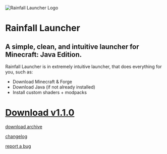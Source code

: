 ![Rainfall Launcher Logo](https://u.cubeupload.com/4x2mc/rf150.png)
# **Rainfall Launcher**
## A simple, clean, and intuitive launcher for Minecraft: Java Edition.
Rainfall Launcher is in extremely intuitive launcher, that does everything for you, such as:

 - Download Minecraft & Forge
 - Download Java (if not already installed)
 - Install custom shaders + modpacks

# [Download **v1.1.0**](https://rainfallmc.github.io/download/l/110)
[download archive](https://rainfallmc.github.io/download/l)

[changelog](https://rainfallmc.github.io/changelog/l/110)

[report a bug](https://rainfallmc.github.io/policies/l/security)


